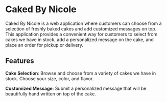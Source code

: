 # Caked By Nicole
Caked By Nicole is a web application where customers can choose from a selection of freshly baked cakes and add customized messages on top.  This application provides a convenient way for customers to select from cakes we have in stock, add a personalized message on the cake, and place an order for pickup or delivery. 

## Features
**Cake Selection**: Browse and choose from a variety of cakes we have in stock. Choose your size, color, and flavor. 

**Customized Message**: Submit a personalized message that will be beautifully hand written on top of the cake.

